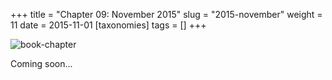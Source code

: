 +++
title = "Chapter 09: November 2015"
slug = "2015-november"
weight = 11
date = 2015-11-01
[taxonomies]
tags = []
+++

![book-chapter](/images/books/oeur/09.jpg)

Coming soon...